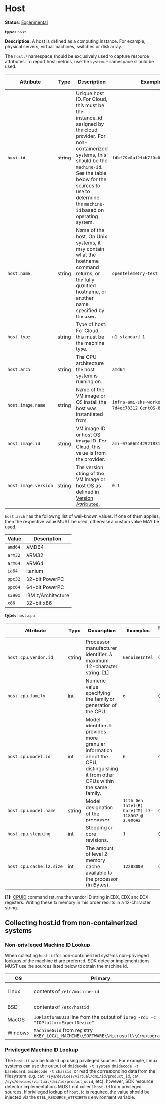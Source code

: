 # Host

**Status**: [Experimental][DocumentStatus]

**type:** `host`

**Description:** A host is defined as a computing instance. For example, physical servers, virtual machines, switches or disk array.

The `host.*` namespace should be exclusively used to capture resource attributes. To report host metrics, use the `system.*` namespace should be used.

<!-- semconv host -->
| Attribute  | Type | Description  | Examples  | Requirement Level |
|---|---|---|---|---|
| `host.id` | string | Unique host ID. For Cloud, this must be the instance_id assigned by the cloud provider. For non-containerized systems, this should be the `machine-id`. See the table below for the sources to use to determine the `machine-id` based on operating system. | `fdbf79e8af94cb7f9e8df36789187052` | Recommended |
| `host.name` | string | Name of the host. On Unix systems, it may contain what the hostname command returns, or the fully qualified hostname, or another name specified by the user. | `opentelemetry-test` | Recommended |
| `host.type` | string | Type of host. For Cloud, this must be the machine type. | `n1-standard-1` | Recommended |
| `host.arch` | string | The CPU architecture the host system is running on. | `amd64` | Recommended |
| `host.image.name` | string | Name of the VM image or OS install the host was instantiated from. | `infra-ami-eks-worker-node-7d4ec78312`; `CentOS-8-x86_64-1905` | Recommended |
| `host.image.id` | string | VM image ID or host OS image ID. For Cloud, this value is from the provider. | `ami-07b06b442921831e5` | Recommended |
| `host.image.version` | string | The version string of the VM image or host OS as defined in [Version Attributes](README.md#version-attributes). | `0.1` | Recommended |

`host.arch` has the following list of well-known values. If one of them applies, then the respective value MUST be used, otherwise a custom value MAY be used.

| Value  | Description |
|---|---|
| `amd64` | AMD64 |
| `arm32` | ARM32 |
| `arm64` | ARM64 |
| `ia64` | Itanium |
| `ppc32` | 32-bit PowerPC |
| `ppc64` | 64-bit PowerPC |
| `s390x` | IBM z/Architecture |
| `x86` | 32-bit x86 |
<!-- endsemconv -->

**type:** `host.cpu`

<!-- semconv host.cpu -->
| Attribute  | Type | Description  | Examples  | Requirement Level |
|---|---|---|---|---|
| `host.cpu.vendor.id` | string | Processor manufacturer identifier. A maximum 12-character string. [1] | `GenuineIntel` | Opt-In |
| `host.cpu.family` | int | Numeric value specifying the family or generation of the CPU. | `6` | Opt-In |
| `host.cpu.model.id` | int | Model identifier. It provides more granular information about the CPU, distinguishing it from other CPUs within the same family. | `6` | Opt-In |
| `host.cpu.model.name` | string | Model designation of the processor. | `11th Gen Intel(R) Core(TM) i7-1185G7 @ 3.00GHz` | Opt-In |
| `host.cpu.stepping` | int | Stepping or core revisions. | `1` | Opt-In |
| `host.cpu.cache.l2.size` | int | The amount of level 2 memory cache available to the processor (in Bytes). | `12288000` | Opt-In |

**[1]:** [CPUID](https://wiki.osdev.org/CPUID) command returns the vendor ID string in EBX, EDX and ECX registers. Writing these to memory in this order results in a 12-character string.
<!-- endsemconv -->

## Collecting host.id from non-containerized systems

### Non-privileged Machine ID Lookup

When collecting `host.id` for non-containerized systems non-privileged lookups
of the machine id are preferred. SDK detector implementations MUST use the
sources listed below to obtain the machine id.

| OS      | Primary                                                                             | Fallback                               |
|---------|-------------------------------------------------------------------------------------|----------------------------------------|
| Linux   | contents of `/etc/machine-id`                                                       | contents of `/var/lib/dbus/machine-id` |
| BSD     | contents of `/etc/hostid`                                                           | output of `kenv -q smbios.system.uuid` |
| MacOS   | `IOPlatformUUID` line from the output of `ioreg -rd1 -c "IOPlatformExpertDevice"`   | -                                      |
| Windows | `MachineGuid` from registry `HKEY_LOCAL_MACHINE\\SOFTWARE\\Microsoft\\Cryptography` | -                                      |

### Privileged Machine ID Lookup

The `host.id` can be looked up using privileged sources. For example, Linux
systems can use the output of `dmidecode -t system`, `dmidecode -t baseboard`,
`dmidecode -t chassis`, or read the corresponding data from the filesystem
(e.g. `cat /sys/devices/virtual/dmi/id/product_id`,
`cat /sys/devices/virtual/dmi/id/product_uuid`, etc), however, SDK resource
detector implementations MUST not collect `host.id` from privileged sources. If
privileged lookup of `host.id` is required, the value should be injected via the
`OTEL_RESOURCE_ATTRIBUTES` environment variable.

[DocumentStatus]: https://github.com/open-telemetry/opentelemetry-specification/tree/v1.22.0/specification/document-status.md
